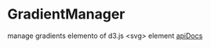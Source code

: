 # GradientManager
manage gradients elemento of d3.js &lt;svg> element
[apiDocs](http://tmirun.github.io/gradientManager/apidocs/classes/GradientManager.html)
